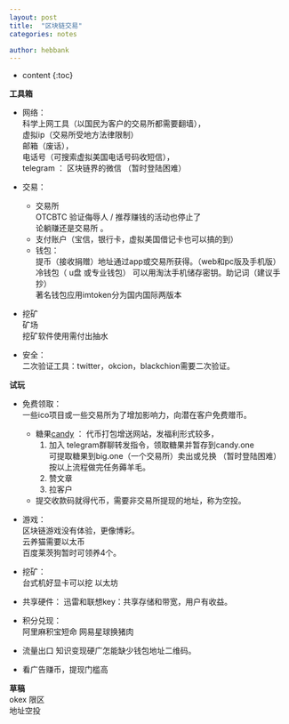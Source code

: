 ```yaml
---
layout: post
title:  "区块链交易"
categories: notes

author: hebbank
---
```


* content
{:toc}

**工具箱**  
- 网络：  
科学上网工具（以国民为客户的交易所都需要翻墙），  
虚拟ip（交易所受地方法律限制）  
邮箱（废话），  
电话号（可搜索虚拟美国电话号码收短信），  
telegram ： 区块链界的微信 （暂时登陆困难）
- 交易：  
  - 交易所  
   OTCBTC 验证侮辱人 / 推荐赚钱的活动也停止了  
   论躺赚还是交易所 。  
  - 支付账户（宝信，银行卡，虚拟美国借记卡也可以搞的到）  
  - 钱包：  
  提币（接收捐赠）地址通过app或交易所获得。（web和pc版及手机版）  
  冷钱包（ u盘 或专业钱包） 可以用淘汰手机储存密钥。助记词（建议手抄）  
  著名钱包应用imtoken分为国内国际两版本   
-  挖矿   
矿场  
挖矿软件使用需付出抽水   




- 安全：  
二次验证工具：twitter，okcion，blackchion需要二次验证。   

**试玩**  
-  免费领取：  
一些ico项目或一些交易所为了增加影响力，向潜在客户免费赠币。  

   - 糖果[candy](https://candy.one/i/3950658) ： 代币打包增送网站，发福利形式较多，
     1. 加入 telegram群聊转发指令，领取糖果并暂存到candy.one    
可提取糖果到big.one（一个交易所）卖出或兑换  （暂时登陆困难）  
按以上流程做完任务薅羊毛。   
     2. 赞文章
     3. 拉客户
   -  提交收款码就得代币，需要非交易所提现的地址，称为空投。    
 - 游戏：   
区块链游戏没有体验，更像博彩。  
云养猫需要以太币  
百度莱茨狗暂时可领养4个。  
 - 挖矿：  
台式机好显卡可以挖 以太坊   
 - 共享硬件：
 迅雷和联想key：共享存储和带宽，用户有收益。  
 - 积分兑现：  
阿里麻积宝短命
网易星球换猪肉
- 流量出口
 知识变现硬广怎能缺少钱包地址二维码。  

 - 看广告赚币，提现门槛高   

 **草稿**  
 okex 限区  
 地址空投      
